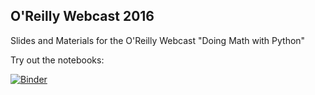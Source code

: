 ## O'Reilly Webcast 2016

Slides and Materials for the O'Reilly Webcast "Doing Math with Python"

Try out the notebooks:

[![Binder](http://mybinder.org/badge.svg)](http://mybinder.org/repo/doingmathwithpython/oreilly-webcast-2016)

